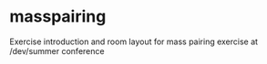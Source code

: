 masspairing
===========

Exercise introduction and room layout for mass pairing exercise at /dev/summer conference
